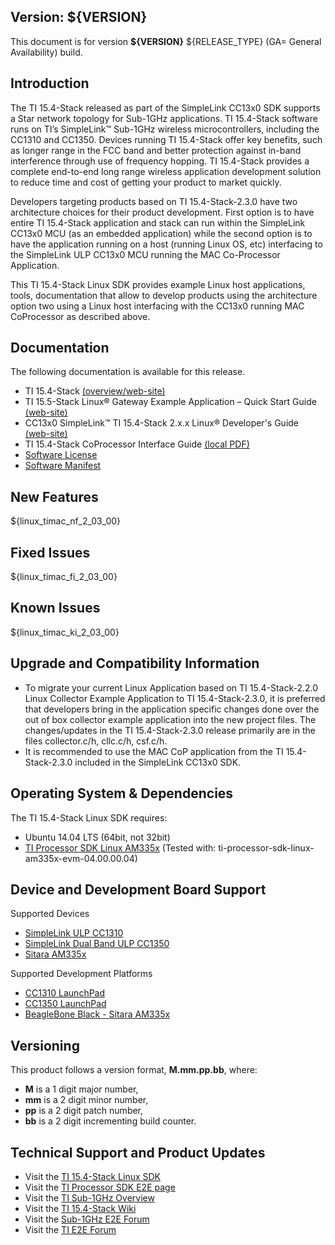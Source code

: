 ## Version: ${VERSION} 
This document is for version __${VERSION}__ ${RELEASE_TYPE} (GA= General Availability) build.

## Introduction
The TI 15.4-Stack released as part of the SimpleLink CC13x0 SDK supports a Star network topology for Sub-1GHz applications. TI 15.4-Stack software runs on TI’s SimpleLink&trade; Sub-1GHz wireless microcontrollers, including the CC1310 and CC1350. Devices running TI 15.4-Stack offer key benefits, such as longer range in the FCC band and better protection against in-band interference through use of frequency hopping. TI 15.4-Stack provides a complete end-to-end long range wireless application development solution to reduce time and cost of getting your product to market quickly.

Developers targeting products based on TI 15.4-Stack-2.3.0 have two architecture choices for their product development. First option is to have entire TI 15.4-Stack application and stack can run within the SimpleLink CC13x0 MCU (as an embedded application) while the second option is to have the application running on a host (running Linux OS, etc) interfacing to the SimpleLink ULP CC13x0 MCU running the MAC Co-Processor Application.
 
This TI 15.4-Stack Linux SDK provides example Linux host applications, tools, documentation that allow to develop products using the architecture option two using a Linux host interfacing with the CC13x0 running MAC CoProcessor as described above. 

## Documentation
The following documentation is available for this release.
* TI 15.4-Stack [(overview/web-site)](http://www.ti.com/tool/ti-15.4-stack)
* TI 15.5-Stack Linux® Gateway Example Application – Quick Start Guide [(web-site)](./docs/ti-15.4-stack-linux-quick-start-guide.html)
* CC13x0 SimpleLink&trade; TI 15.4-Stack 2.x.x Linux® Developer's Guide [(web-site)](./docs/ti-15.4-stack-linux-users-guide.html)
* TI 15.4-Stack CoProcessor Interface Guide [(local PDF)](./docs/ti-15.4-stack-cop-interface-guide.pdf)
* [Software License](./license_ti15.4stack_linux_x64_${VERSION}.txt)
* [Software Manifest](./manifest_ti15.4stack_linux_x64_${VERSION}.html)


## New Features
${linux_timac_nf_2_03_00}


## Fixed Issues
${linux_timac_fi_2_03_00}


## Known Issues
${linux_timac_ki_2_03_00}


## Upgrade and Compatibility Information
* To migrate your current Linux Application based on TI 15.4-Stack-2.2.0 Linux Collector Example Application to TI 15.4-Stack-2.3.0, it is preferred that developers bring in the application specific changes done over the out of box collector example application into the new project files. The changes/updates in the TI 15.4-Stack-2.3.0 release primarily are in the files collector.c/h, cllc.c/h, csf.c/h.
* It is recommended to use the MAC CoP application from the TI 15.4-Stack-2.3.0 included in the SimpleLink CC13x0 SDK. 

## Operating System & Dependencies
The TI 15.4-Stack Linux SDK requires:
* Ubuntu 14.04 LTS (64bit, not 32bit)
* [TI Processor SDK Linux AM335x](http://www.ti.com/tool/PROCESSOR-SDK-AM335x)
    (Tested with: ti-processor-sdk-linux-am335x-evm-04.00.00.04)

## Device and Development Board Support
Supported Devices
* [SimpleLink ULP CC1310](http://www.ti.com/product/CC1310)
* [SimpleLink Dual Band ULP CC1350](http://www.ti.com/product/CC1350)
* [Sitara AM335x](http://www.ti.com/lsds/ti/processors/sitara/arm_cortex-a8/am335x/overview.page)

Supported Development Platforms
* [CC1310 LaunchPad](http://www.ti.com/tool/LAUNCHXL-CC1310)
* [CC1350 LaunchPad](http://www.ti.com/tool/LAUNCHXL-CC1350)
* [BeagleBone Black - Sitara AM335x](http://www.ti.com/tool/beaglebk)


## Versioning
This product follows a version format, **M.mm.pp.bb**, where:
* **M** is a 1 digit major number,
* **mm** is a 2 digit minor number,
* **pp** is a 2 digit patch number,
* **bb** is a 2 digit incrementing build counter.

## Technical Support and Product Updates
* Visit the [TI 15.4-Stack Linux SDK](http://www.ti.com/tool/ti-15.4-stack)
* Visit the [TI Processor SDK E2E page](https://e2e.ti.com/support/arm/sitara_arm)
* Visit the [TI Sub-1GHz Overview](http://www.ti.com/lsds/ti/wireless_connectivity/sub-1_ghz/overview.page)
* Visit the [TI 15.4-Stack Wiki](http://processors.wiki.ti.com/index.php/TI_15.4-Stack_Wiki)
* Visit the [Sub-1GHz E2E Forum](https://e2e.ti.com/support/wireless_connectivity/proprietary_sub_1_ghz_simpliciti)
* Visit the [TI E2E Forum](https://e2e.ti.com)
